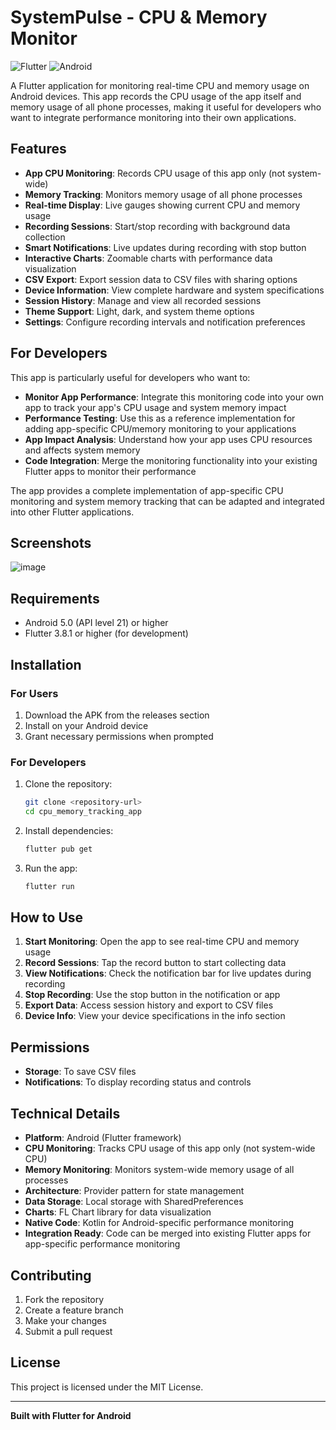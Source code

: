 # SystemPulse - CPU & Memory Monitor

![Flutter](https://img.shields.io/badge/Flutter-02569B?style=for-the-badge&logo=flutter&logoColor=white)
![Android](https://img.shields.io/badge/Android-3DDC84?style=for-the-badge&logo=android&logoColor=white)

A Flutter application for monitoring real-time CPU and memory usage on Android devices. This app records the CPU usage of the app itself and memory usage of all phone processes, making it useful for developers who want to integrate performance monitoring into their own applications.

## Features

- **App CPU Monitoring**: Records CPU usage of this app only (not system-wide)
- **Memory Tracking**: Monitors memory usage of all phone processes
- **Real-time Display**: Live gauges showing current CPU and memory usage
- **Recording Sessions**: Start/stop recording with background data collection
- **Smart Notifications**: Live updates during recording with stop button
- **Interactive Charts**: Zoomable charts with performance data visualization
- **CSV Export**: Export session data to CSV files with sharing options
- **Device Information**: View complete hardware and system specifications
- **Session History**: Manage and view all recorded sessions
- **Theme Support**: Light, dark, and system theme options
- **Settings**: Configure recording intervals and notification preferences

## For Developers

This app is particularly useful for developers who want to:
- **Monitor App Performance**: Integrate this monitoring code into your own app to track your app's CPU usage and system memory impact
- **Performance Testing**: Use this as a reference implementation for adding app-specific CPU/memory monitoring to your applications
- **App Impact Analysis**: Understand how your app uses CPU resources and affects system memory
- **Code Integration**: Merge the monitoring functionality into your existing Flutter apps to monitor their performance

The app provides a complete implementation of app-specific CPU monitoring and system memory tracking that can be adapted and integrated into other Flutter applications.

## Screenshots

![image](https://github.com/user-attachments/assets/7003c2eb-6d46-4d56-b4d8-d7b7fd827da0)

## Requirements

- Android 5.0 (API level 21) or higher
- Flutter 3.8.1 or higher (for development)

## Installation

### For Users
1. Download the APK from the releases section
2. Install on your Android device
3. Grant necessary permissions when prompted

### For Developers
1. Clone the repository:
   ```bash
   git clone <repository-url>
   cd cpu_memory_tracking_app
   ```

2. Install dependencies:
   ```bash
   flutter pub get
   ```

3. Run the app:
   ```bash
   flutter run
   ```

## How to Use

1. **Start Monitoring**: Open the app to see real-time CPU and memory usage
2. **Record Sessions**: Tap the record button to start collecting data
3. **View Notifications**: Check the notification bar for live updates during recording
4. **Stop Recording**: Use the stop button in the notification or app
5. **Export Data**: Access session history and export to CSV files
6. **Device Info**: View your device specifications in the info section

## Permissions

- **Storage**: To save CSV files
- **Notifications**: To display recording status and controls

## Technical Details

- **Platform**: Android (Flutter framework)
- **CPU Monitoring**: Tracks CPU usage of this app only (not system-wide CPU)
- **Memory Monitoring**: Monitors system-wide memory usage of all processes
- **Architecture**: Provider pattern for state management
- **Data Storage**: Local storage with SharedPreferences
- **Charts**: FL Chart library for data visualization
- **Native Code**: Kotlin for Android-specific performance monitoring
- **Integration Ready**: Code can be merged into existing Flutter apps for app-specific performance monitoring

## Contributing

1. Fork the repository
2. Create a feature branch
3. Make your changes
4. Submit a pull request

## License

This project is licensed under the MIT License.

---

**Built with Flutter for Android**
